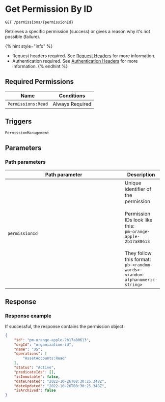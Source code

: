 # Get Permission By ID

`GET /permissions/{permissionId}`

Retrieves a specific permission (success) or gives a reason why it's not possible (failure).

{% hint style="info" %}
* Request headers required. See [Request Headers](../../../getting-started/request-headers.md) for more information.
* Authentication required. See [Authentication Headers](../../../getting-started/request-headers.md#authentication-headers) for more information.
{% endhint %}

## Required Permissions

| Name               | Conditions      |
| ------------------ | --------------- |
| `Permissions:Read` | Always Required |

## Triggers <a href="#triggers.1" id="triggers.1"></a>

`PermissionManagement`

## Parameters <a href="#parameters.1" id="parameters.1"></a>

### Path parameters <a href="#path-parameters" id="path-parameters"></a>

<table><thead><tr><th width="424">Path parameter</th><th>Description</th></tr></thead><tbody><tr><td><code>permissionId</code></td><td>Unique identifier of the permission.<br><br>Permission IDs look like this:<br><code>pm-orange-apple-2b17a80613</code><br><br>They follow this format:<br><code>pb-&#x3C;random-words>-&#x3C;random-alphanumeric-string></code></td></tr></tbody></table>

## Response <a href="#response" id="response"></a>

### Response example <a href="#response-example" id="response-example"></a>

If successful, the response contains the permission object:

```json
{
    "id": "pm-orange-apple-2b17a80613",
    "orgId": "organization-id",
    "name": "US",
    "operations": [
        "AssetAccounts:Read"
    ],
    "status": "Active",
    "predicateIds": [],
    "isImmutable": false,
    "dateCreated": "2022-10-26T08:30:25.348Z",
    "dateUpdated": "2022-10-26T08:30:25.348Z",
    "isArchived": false
}
```
